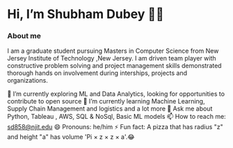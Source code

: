 # Hi, I’m Shubham Dubey 👋🏻



### About me
I am a graduate student pursuing Masters in Computer Science from New Jersey Institute of Technology ,New Jersey. I am driven team player with constructive problem solving and project management skills demonstrated thorough hands on involvement during interships, projects and organizations. 


🔭 I’m currently exploring ML and Data Analytics, looking for opportunities to contribute to open source
🌱 I’m currently learning Machine Learning, Supply Chain Management and logistics and a lot more
💬 Ask me about Python, Tableau , AWS, SQL & NoSql, Basic ML models
📫 How to reach me: sd858@njit.edu
😄 Pronouns: he/him
⚡ Fun fact: A pizza that has radius "z" and height "a" has volume 'Pi × z × z × a'.😂

